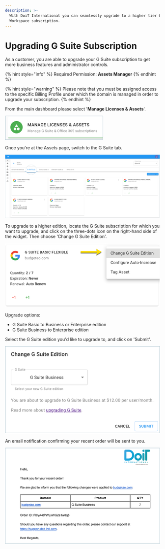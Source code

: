 ```yaml
---
description: >-
  With DoiT International you can seamlessly upgrade to a higher tier G Suite or
  Workspace subscription.
---
```


# Upgrading G Suite Subscription

As a customer, you are able to upgrade your G Suite subscription to get more business features and administrator controls. 

{% hint style="info" %}
Required Permission: **Assets Manager**
{% endhint %}

{% hint style="warning" %}
Please note that you must be assigned access to the specific Billing Profile under which the domain is managed in order to upgrade your subscription.
{% endhint %}

From the main dashboard please select '**Manage Licenses & Assets**'.

![](../.gitbook/assets/new-manage-licenses-2-%20%281%29%20%281%29.png)

Once you're at the Assets page, switch to the G Suite tab.

![](../.gitbook/assets/g-suite%20%282%29%20%282%29%20%281%29.png)

To upgrade to a higher edition, locate the G Suite subscription for which you want to upgrade, and click on the three-dots icon on the right-hand side of the widget. Then choose 'Change G Suite Edition'.

![](../.gitbook/assets/change-g-suite-edition.png)

Upgrade options:

* G Suite Basic to Business or Enterprise edition
* G Suite Business to Enterprise edition

Select the G Suite edition you'd like to upgrade to, and click on 'Submit'.

![](../.gitbook/assets/g-suite-business.png)

An email notification confirming your recent order will be sent to you.

![](../.gitbook/assets/upgrade-g-suite-email.png)

